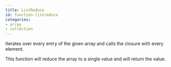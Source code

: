 ```yaml
---
title: ListReduce
id: function-listreduce
categories:
- array
- collection
---
```


Iterates over every entry of the given array and calls the closure with every element.

This function will reduce the array to a single value and will return the value.
